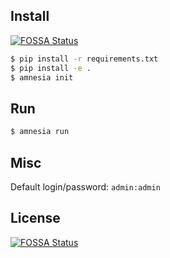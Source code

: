 ## Install
[![FOSSA Status](https://app.fossa.io/api/projects/git%2Bgithub.com%2Fbureaucratic-labs%2Famnesia-base.svg?type=shield)](https://app.fossa.io/projects/git%2Bgithub.com%2Fbureaucratic-labs%2Famnesia-base?ref=badge_shield)


```bash
$ pip install -r requirements.txt
$ pip install -e .
$ amnesia init
```

## Run

```bash
$ amnesia run
```

## Misc

Default login/password: `admin:admin`


## License
[![FOSSA Status](https://app.fossa.io/api/projects/git%2Bgithub.com%2Fbureaucratic-labs%2Famnesia-base.svg?type=large)](https://app.fossa.io/projects/git%2Bgithub.com%2Fbureaucratic-labs%2Famnesia-base?ref=badge_large)